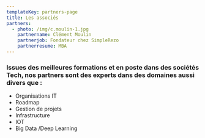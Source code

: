 ```yaml
---
templateKey: partners-page
title: Les associés
partners:
  - photo: /img/c.moulin-1.jpg
    partnername: Clément Moulin
    partnerjob: Fondateur chez SimpleRezo
    partnerresume: MBA
---
```

### Issues des meilleures formations et en poste dans des sociétés Tech, nos partners sont des experts dans des domaines aussi divers que :

* Organisations IT
* Roadmap
* Gestion de projets
* Infrastructure
* IOT
* Big Data /Deep Learning
